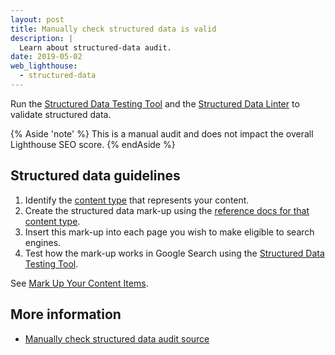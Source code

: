 ```yaml
---
layout: post
title: Manually check structured data is valid
description: |
  Learn about structured-data audit.
date: 2019-05-02
web_lighthouse:
  - structured-data
---
```


Run the [Structured Data Testing Tool](https://search.google.com/structured-data/testing-tool/) and the
[Structured Data Linter](http://linter.structured-data.org/)
to validate structured data.

{% Aside 'note' %}
This is a manual audit and does not impact the overall Lighthouse SEO score.
{% endAside %}

## Structured data guidelines

1. Identify the [content type](https://developers.google.com/search/docs/guides/mark-up-content#content_types) that represents your content.
2. Create the structured data mark-up using the [reference docs for that content type](https://developers.google.com/search/docs/data-types/article).
3. Insert this mark-up into each page you wish to make eligible to search engines.
4. Test how the mark-up works in Google Search using the [Structured Data Testing Tool](https://search.google.com/structured-data/testing-tool/).

See [Mark Up Your Content Items](https://developers.google.com/search/docs/guides/mark-up-content#content_types).

## More information

- [Manually check structured data audit source](https://github.com/GoogleChrome/lighthouse/blob/ecd10efc8230f6f772e672cd4b05e8fbc8a3112d/lighthouse-core/audits/seo/manual/structured-data.js)